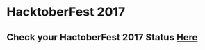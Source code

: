 # HacktoberFest 2017
## Check your HactoberFest 2017 Status [Here](https://hacktoberfest.digitalocean.com/)
